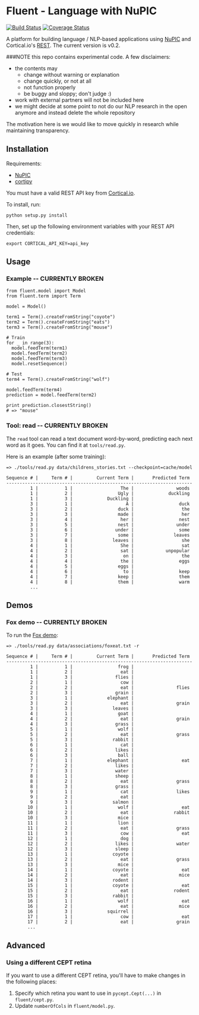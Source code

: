 # Fluent - Language with NuPIC

[![Build Status](https://travis-ci.org/numenta/nupic.fluent.svg?branch=master)](https://travis-ci.org/numenta/nupic.fluent) [![Coverage Status](https://coveralls.io/repos/numenta/nupic.fluent/badge.png?branch=master)](https://coveralls.io/r/numenta/nupic.fluent?branch=master)

A platform for building language / NLP-based applications using [NuPIC](https://github.com/numenta/nupic) and Cortical.io's [REST](http://www.cortical.io/developers.html). The current version is v0.2.

###NOTE this repo contains experimental code. A few disclaimers:

- the contents may 
	- change without warning or explanation
	- change quickly, or not at all
	- not function properly
	- be buggy and sloppy; don't judge :)
- work with external partners will not be included here
- we might decide at some point to not do our NLP research in the open anymore and instead delete the whole repository

The motivation here is we would like to move quickly in research while maintaining transparency.

## Installation

Requirements:

- [NuPIC](https://github.com/numenta/nupic)
- [cortipy](https://github.com/numenta/cortipy)

You must have a valid REST API key from [Cortical.io](http://www.cortical.io/developers.html).

To install, run:

    python setup.py install

Then, set up the following environment variables with your REST API credentials:

    export CORTICAL_API_KEY=api_key

## Usage

### Example -- CURRENTLY BROKEN

    from fluent.model import Model
    from fluent.term import Term

    model = Model()

    term1 = Term().createFromString("coyote")
    term2 = Term().createFromString("eats")
    term3 = Term().createFromString("mouse")

    # Train
    for _ in range(3):
      model.feedTerm(term1)
      model.feedTerm(term2)
      model.feedTerm(term3)
      model.resetSequence()

    # Test
    term4 = Term().createFromString("wolf")

    model.feedTerm(term4)
    prediction = model.feedTerm(term2)

    print prediction.closestString()
    # => "mouse"

### Tool: read -- CURRENTLY BROKEN

The `read` tool can read a text document word-by-word, predicting each next word as it goes. You can find it at `tools/read.py`.

Here is an example (after some training):

    => ./tools/read.py data/childrens_stories.txt --checkpoint=cache/model

    Sequence # |     Term # |         Current Term |       Predicted Term
    ----------------------------------------------------------------------
             1 |          1 |                  The |                woods
             1 |          2 |                 Ugly |             duckling
             1 |          3 |             Duckling |
             3 |          1 |                    A |                 duck
             3 |          2 |                 duck |                  the
             3 |          3 |                 made |                  her
             3 |          4 |                  her |                 nest
             3 |          5 |                 nest |                under
             3 |          6 |                under |                 some
             3 |          7 |                 some |               leaves
             3 |          8 |               leaves |                  she
             4 |          1 |                  She |                  sat
             4 |          2 |                  sat |            unpopular
             4 |          3 |                   on |                  the
             4 |          4 |                  the |                 eggs
             4 |          5 |                 eggs |
             4 |          6 |                   to |                 keep
             4 |          7 |                 keep |                 them
             4 |          8 |                 them |                 warm
             ...

## Demos

### Fox demo -- CURRENTLY BROKEN

To run the [Fox demo](http://numenta.org/blog/2013/11/06/2013-fall-hackathon-outcome.html#fox):

    => ./tools/read.py data/associations/foxeat.txt -r

    Sequence # |     Term # |         Current Term |       Predicted Term
    ----------------------------------------------------------------------
             1 |          1 |                 frog |
             1 |          2 |                  eat |
             1 |          3 |                flies |
             2 |          1 |                  cow |
             2 |          2 |                  eat |                flies
             2 |          3 |                grain |
             3 |          1 |             elephant |
             3 |          2 |                  eat |                grain
             3 |          3 |               leaves |
             4 |          1 |                 goat |
             4 |          2 |                  eat |                grain
             4 |          3 |                grass |
             5 |          1 |                 wolf |
             5 |          2 |                  eat |                grass
             5 |          3 |               rabbit |
             6 |          1 |                  cat |
             6 |          2 |                likes |
             6 |          3 |                 ball |
             7 |          1 |             elephant |                  eat
             7 |          2 |                likes |
             7 |          3 |                water |
             8 |          1 |                sheep |
             8 |          2 |                  eat |                grass
             8 |          3 |                grass |
             9 |          1 |                  cat |                likes
             9 |          2 |                  eat |
             9 |          3 |               salmon |
            10 |          1 |                 wolf |                  eat
            10 |          2 |                  eat |               rabbit
            10 |          3 |                 mice |
            11 |          1 |                 lion |
            11 |          2 |                  eat |                grass
            11 |          3 |                  cow |                  eat
            12 |          1 |                  dog |
            12 |          2 |                likes |                water
            12 |          3 |                sleep |
            13 |          1 |               coyote |
            13 |          2 |                  eat |                grass
            13 |          3 |                 mice |
            14 |          1 |               coyote |                  eat
            14 |          2 |                  eat |                 mice
            14 |          3 |               rodent |
            15 |          1 |               coyote |                  eat
            15 |          2 |                  eat |               rodent
            15 |          3 |               rabbit |
            16 |          1 |                 wolf |                  eat
            16 |          2 |                  eat |                 mice
            16 |          3 |             squirrel |
            17 |          1 |                  cow |                  eat
            17 |          2 |                  eat |                grain
            ...

## Advanced

### Using a different CEPT retina

If you want to use a different CEPT retina, you'll have to make changes in the following places:

1. Specify which retina you want to use in `pycept.Cept(...)` in `fluent/cept.py`.
2. Update `numberOfCols` in `fluent/model.py`.
